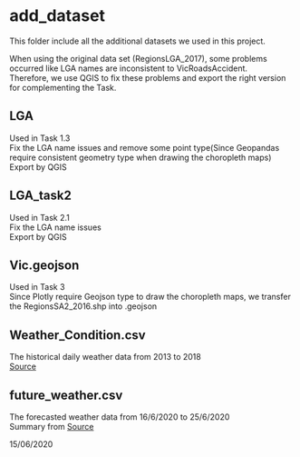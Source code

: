 
add_dataset <br>
===========
This folder include all the additional datasets we used in this project. <br>

When using the original data set (RegionsLGA_2017), some problems occurred like LGA names are inconsistent to VicRoadsAccident.<br>
Therefore, we use QGIS to fix these problems and export the right version for complementing the Task.<br>

LGA <br>
----
Used in Task 1.3 <br>
Fix the LGA name issues and remove some point type(Since Geopandas require consistent geometry type when drawing the choropleth maps) <br>
Export by QGIS<br>

LGA_task2 <br>
---------
Used in Task 2.1 <br>
Fix the LGA name issues <br>
Export by QGIS<br>

Vic.geojson <br>
------------
Used in Task 3 <br>
Since Plotly require Geojson type to draw the choropleth maps, we transfer the RegionsSA2_2016.shp into .geojson<br>

Weather_Condition.csv <br>
---------------------
The historical daily weather data from 2013 to 2018 <br>
[Source](http://www.bom.gov.au/climate/data-services/station-data.shtml) <br>

future_weather.csv <br>
---------------------
The forecasted weather data from 16/6/2020 to 25/6/2020 <br>
Summary from [Source](http://www.bom.gov.au/climate/data-services/station-data.shtml) <br>




15/06/2020
